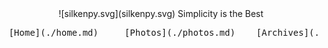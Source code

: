 <center>![silkenpy.svg](silkenpy.svg)
Simplicity is the Best 
 <pre> [Home](./home.md)     [Photos](./photos.md)    [Archives](./archives.md)    [Contact](./contact.md)</pre>
</center>







